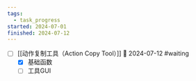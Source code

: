 ```yaml
---
tags:
  - task_progress
started: 2024-07-01
finished: 2024-07-12
---
```

- [ ] [[动作复制工具（Action Copy Tool）]]  📅 2024-07-12 #waiting
	- [x] 基础函数
	- [ ] 工具GUI
